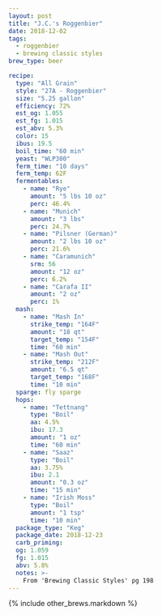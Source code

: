 ```yaml
---
layout: post
title: "J.C.'s Roggenbier"
date: 2018-12-02
tags:
  - roggenbier
  - brewing classic styles
brew_type: beer

recipe:
  type: "All Grain"
  style: "27A - Roggenbier"
  size: "5.25 gallon"
  efficiency: 72%
  est_og: 1.055
  est_fg: 1.015
  est_abv: 5.3%
  color: 15
  ibus: 19.5
  boil_time: "60 min"
  yeast: "WLP300"
  ferm_time: "10 days"
  ferm_temp: 62F
  fermentables:
    - name: "Rye"
      amount: "5 lbs 10 oz"
      perc: 46.4%
    - name: "Munich"
      amount: "3 lbs"
      perc: 24.7%
    - name: "Pilsner (German)"
      amount: "2 lbs 10 oz"
      perc: 21.6%
    - name: "Caramunich"
      srm: 56
      amount: "12 oz"
      perc: 6.2%
    - name: "Carafa II"
      amount: "2 oz"
      perc: 1%
  mash:
    - name: "Mash In"
      strike_temp: "164F"
      amount: "18 qt"
      target_temp: "154F"
      time: "60 min"
    - name: "Mash Out"
      strike_temp: "212F"
      amount: "6.5 qt"
      target_temp: "168F"
      time: "10 min"
  sparge: fly sparge
  hops:
    - name: "Tettnang"
      type: "Boil"
      aa: 4.5%
      ibu: 17.3
      amount: "1 oz"
      time: "60 min"
    - name: "Saaz"
      type: "Boil"
      aa: 3.75%
      ibu: 2.1
      amount: "0.3 oz"
      time: "15 min"
    - name: "Irish Moss"
      type: "Boil"
      amount: "1 tsp"
      time: "10 min"
  package_type: "Keg"
  package_date: 2018-12-23
  carb_priming:
  og: 1.059
  fg: 1.015
  abv: 5.8%
  notes: >-
    From 'Brewing Classic Styles' pg 198
---
```

{% include other_brews.markdown %}

